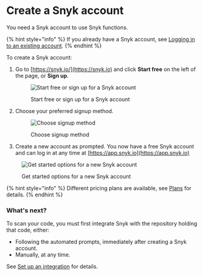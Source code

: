 # Create a Snyk account

You need a Snyk account to use Snyk functions.

{% hint style="info" %}
If you already have a Snyk account, see [Logging in to an existing account](snyk-web-ui.md).
{% endhint %}

To create a Snyk account:

1.  Go to [https://snyk.io/](https://snyk.io) and click **Start free** on the left of the page, or **Sign up**.

    <figure><img src="../../../.gitbook/assets/start-free_signup.png" alt="Start free or sign up for a Snyk account"><figcaption><p>Start free or sign up for a Snyk account</p></figcaption></figure>
2.  Choose your preferred signup method.

    <figure><img src="../../../.gitbook/assets/signin_method_10nov2022.png" alt="Choose signup method"><figcaption><p>Choose signup method</p></figcaption></figure>
3. Create a new account as prompted. You now have a free Snyk account and can log in at any time at [https://app.snyk.io](https://app.snyk.io)

<figure><img src="../../../.gitbook/assets/new_acct_created-10nov2022.png" alt="Get started options for a new Snyk account"><figcaption><p>Get started options for a new Snyk account</p></figcaption></figure>

{% hint style="info" %}
Different pricing plans are available, see [Plans](../../../more-info/plans.md) for details.
{% endhint %}

### **What's next?**

To scan your code, you must first integrate Snyk with the repository holding that code, either:

* Following the automated prompts, immediately after creating a Snyk account.
* Manually, at any time.

See [Set up an integration](../set-up-an-integration.md) for details.
